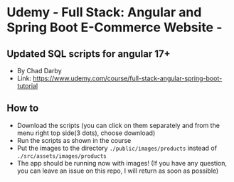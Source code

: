 # Udemy - Full Stack: Angular and Spring Boot E-Commerce Website -
## Updated SQL scripts for angular 17+
- By Chad Darby
- Link: https://www.udemy.com/course/full-stack-angular-spring-boot-tutorial

## How to
- Download the scripts (you can click on them separately and from the menu right top side(3 dots), choose download)
- Run the scripts as shown in the course
- Put the images to the directory `./public/images/products` instead of `./src/assets/images/products`
- The app should be running now with images! (If you have any question, you can leave an issue on this repo, I will return as soon as possible)
